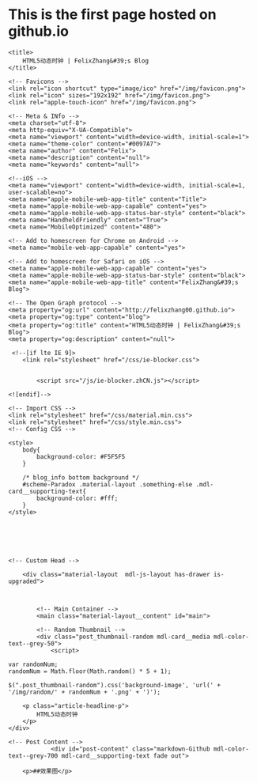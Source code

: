 # This is the first page hosted on github.io

<!DOCTYPE html>
<html>
    <head>
    <!-- Title -->
    
    <title>
        HTML5动态时钟 | FelixZhang&#39;s Blog
    </title>
    
    <!-- Favicons -->
    <link rel="icon shortcut" type="image/ico" href="/img/favicon.png">
    <link rel="icon" sizes="192x192" href="/img/favicon.png">
    <link rel="apple-touch-icon" href="/img/favicon.png">
    
    <!-- Meta & INfo -->
    <meta charset="utf-8">
    <meta http-equiv="X-UA-Compatible">
    <meta name="viewport" content="width=device-width, initial-scale=1">
    <meta name="theme-color" content="#0097A7">
    <meta name="author" content="Felix">
    <meta name="description" content="null">
    <meta name="keywords" content="null">
    
    <!--iOS -->
    <meta name="viewport" content="width=device-width, initial-scale=1, user-scalable=no">
    <meta name="apple-mobile-web-app-title" content="Title">
    <meta name="apple-mobile-web-app-capable" content="yes">
    <meta name="apple-mobile-web-app-status-bar-style" content="black">
    <meta name="HandheldFriendly" content="True">
    <meta name="MobileOptimized" content="480">
    
    <!-- Add to homescreen for Chrome on Android -->
    <meta name="mobile-web-app-capable" content="yes">
    
    <!-- Add to homescreen for Safari on iOS -->
    <meta name="apple-mobile-web-app-capable" content="yes">
    <meta name="apple-mobile-web-app-status-bar-style" content="black">
    <meta name="apple-mobile-web-app-title" content="FelixZhang&#39;s Blog">
    
    <!-- The Open Graph protocol -->
    <meta property="og:url" content="http://felixzhang00.github.io">
    <meta property="og:type" content="blog">
    <meta property="og:title" content="HTML5动态时钟 | FelixZhang&#39;s Blog">
    <meta property="og:description" content="null">
    
     <!--[if lte IE 9]>
        <link rel="stylesheet" href="/css/ie-blocker.css">
        
        
            <script src="/js/ie-blocker.zhCN.js"></script>
        
    <![endif]-->
    
    <!-- Import CSS -->
    <link rel="stylesheet" href="/css/material.min.css">
    <link rel="stylesheet" href="/css/style.min.css">
    <!-- Config CSS -->


<!-- Other Styles -->



<!-- Theme Background Related-->

    <style>
        body{
            background-color: #F5F5F5
        }
		
		/* blog_info bottom background */
        #scheme-Paradox .material-layout .something-else .mdl-card__supporting-text{
            background-color: #fff;
        }
    </style>





    
    <!-- Custom Head -->
    
</head>

<body id="scheme-Paradox">

		
        <div class="material-layout  mdl-js-layout has-drawer is-upgraded">
				
			
			
            <!-- Main Container -->
            <main class="material-layout__content" id="main">
			
			<!-- Random Thumbnail -->
			<div class="post_thumbnail-random mdl-card__media mdl-color-text--grey-50">
				<script>
    
    var randomNum;
    randomNum = Math.floor(Math.random() * 5 + 1);
    
    $(".post_thumbnail-random").css('background-image', 'url(' + '/img/random/' + randomNum + '.png' + ')');
    
</script>

		
	
        <p class="article-headline-p">
            HTML5动态时钟
        </p>
    </div>
	
	<!-- Post Content -->
                <div id="post-content" class="markdown-Github mdl-color-text--grey-700 mdl-card__supporting-text fade out">
	
		<p>##效果图</p>
<p><canvas id="mycanvas" width="360" height="360" style="background: #B0D141"></canvas></p>
<script>
            var mycanvas = document.getElementById("mycanvas");
            var context = mycanvas.getContext("2d");
			var width = 360 ; 
			var height = 360 ;

            function drawClock() {
                //每次调用函数都要对指定区域清屏
                context.clearRect(0, 0, width, width);
                var date = new Date();
                var hour = date.getHours();
                var min = date.getMinutes();
                var sec = date.getSeconds();
                hour = (hour >= 12) ? hour - 12 : hour;
                hour = hour + min / 60;
                min = min + sec / 60;

                //画圆
                context.lineWidth=3;
                context.strokeStyle='#000';
                context.beginPath();
                context.arc(width/2, width/2, 100, 0, 360, false);
                context.closePath();
                context.stroke();



                //画时刻度

                for (var i = 0; i < 12; i++) {
                    context.save();
                    context.strokeStyle='black';
                    context.beginPath();
                    context.translate(width/2, width/2);
                    context.rotate(i * 30 * Math.PI / 180);
                    context.beginPath();
                    context.moveTo(0, -(width/3)-20);
                    context.lineTo(0, - (width/3) );
                    context.closePath();
                    context.stroke();
                    context.restore();
                }


                //画分刻度
                context.beginPath();
                for (var i = 0; i < 60; i++) {
                    context.save();
                    context.strokeStyle='blue';
                    context.beginPath();
                    context.translate(width/2, width/2);
                    context.rotate(i * 6 * Math.PI / 180);
                    context.moveTo(0, -(width/3)-10);
                    context.lineTo(0, -(width/3)-20);
                    context.closePath();
                    context.stroke();
                    context.restore();
                }


                //画时针
                context.save();
                context.lineWidth=12;
				context.strokeStyle='red';
                context.beginPath();
                context.translate(width/2, width/2);
                context.rotate(hour * Math.PI * 30 / 180);
                context.moveTo(0, -(width/4));
                context.lineTo(0, 10);
                context.closePath();
                context.stroke();
                context.restore();

                //画分针
                context.save();
                context.lineWidth=8;
				context.strokeStyle='yellow';
                context.beginPath();
                context.translate(width/2, width/2);
                context.rotate(min * Math.PI * 6 / 180);
                context.moveTo(0, -(width/3));
                context.lineTo(0, 10);
                context.closePath();
                context.stroke();
                context.restore();

                //画秒针
                context.save();
                context.lineWidth=5;
                context.strokeStyle='purple';
                context.beginPath();
                context.translate(width/2, width/2);
                context.rotate(sec * Math.PI * 6 / 180);
                context.moveTo(0, -(width/3)-10);
                context.lineTo(0, 12);
                context.closePath();
                context.stroke();
                context.restore();
            }
            setInterval(drawClock, 1000);
        </script>
	
	
</div>


<!-- MathJax Load-->

            </main>
        </div>
		
    </body>
		
	
</html>
